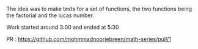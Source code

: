 The idea was to make tests for a set of functions, the two functions being the factorial and the lucas number.

Work started around 3:00 and ended at 5:30 

PR : https://github.com/mohmmadnoorjebreen/math-series/pull/1  